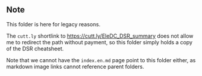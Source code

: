 ## Note

This folder is here for legacy reasons.

The `cutt.ly` shortlink to https://cutt.ly/EleDC_DSR_summary does not allow me to redirect the path without payment, so this folder simply holds a copy of the DSR cheatsheet.

Note that we cannot have the `index.en.md` page point to this folder either, as markdown image links cannot reference parent folders.